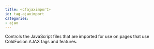 ```yaml
---
title: <cfajaximport>
id: tag-ajaximport
categories:
- ajax
---
```


Controls the JavaScript files that are imported for use on pages that use ColdFusion AJAX tags and features.
